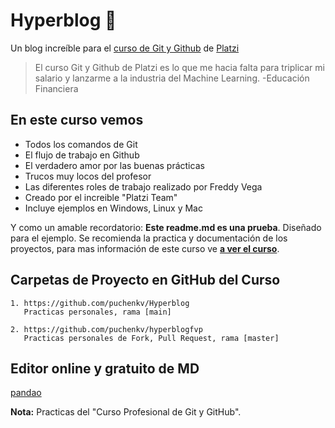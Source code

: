 # Hyperblog 💚

Un blog increíble para el [curso de Git y Github](https://platzi.com/cursos/git-github/ "Curso de Git y Github") de [Platzi](https://platzi.com/ "Platzi")

> El curso Git y Github de Platzi es lo que me hacia falta para triplicar mi salario y lanzarme a la industria del Machine Learning.
> -Educación Financiera

## En este curso vemos

* Todos los comandos de Git
* El flujo de trabajo en Github
* El verdadero amor por las buenas prácticas
* Trucos muy locos del profesor
* Las diferentes roles de trabajo realizado por Freddy Vega
* Creado por el increible "Platzi Team"
* Incluye ejemplos en Windows, Linux y Mac

Y como un amable recordatorio: **Este readme.md es una prueba**.  Diseñado para el ejemplo. Se recomienda la practica y documentación de los proyectos, para mas información de este curso ve [**a ver el curso**](https://platzi.com/cursos/git-github/ "a ver el curso").

## Carpetas de Proyecto en GitHub del Curso

    1. https://github.com/puchenkv/Hyperblog
       Practicas personales, rama [main]

    2. https://github.com/puchenkv/hyperblogfvp
       Practicas personales de Fork, Pull Request, rama [master]

## Editor online y gratuito de MD

   [pandao](https://pandao.github.io/editor.md/en.html/ "ingresa al link")

**Nota:**
Practicas del "Curso Profesional de Git y GitHub".
